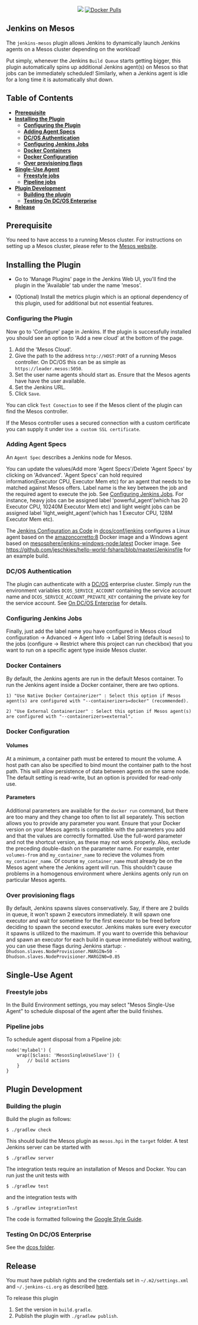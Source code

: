 <p align="center">
  <a href='https://ci.jenkins.io/job/Plugins/job/mesos-plugin/job/master/'><img src='https://ci.jenkins.io/buildStatus/icon?job=Plugins%2Fmesos-plugin%2Fmaster'></a>
  <a href="https://cloud.docker.com/u/mesosphere/repository/docker/mesosphere/jenkins/general"><img alt="Docker Pulls" src="https://img.shields.io/docker/pulls/mesosphere/jenkins.svg"></a>
</p>

Jenkins on Mesos
----------------

The `jenkins-mesos` plugin allows Jenkins to dynamically launch Jenkins agents on a
Mesos cluster depending on the workload!

Put simply, whenever the Jenkins `Build Queue` starts getting bigger, this plugin
automatically spins up additional Jenkins agent(s) on Mesos so that jobs can be
immediately scheduled! Similarly, when a Jenkins agent is idle for a long time it
is automatically shut down.

## Table of Contents
<!-- toc -->
- __[Prerequisite](#prerequisite)__
- __[Installing the Plugin](#installing-the-plugin)__
  - __[Configuring the Plugin](#configuring-the-plugin)__
  - __[Adding Agent Specs](#adding-agent-specs)__
  - __[DC/OS Authentication](#dcos-authentication)__
  - __[Configuring Jenkins Jobs](#configuring-jenkins-jobs)__
  - __[Docker Containers](#docker-containers)__
  - __[Docker Configuration](#docker-configuration)__
  - __[Over provisioning flags](#over-provisioning-flags)__
- __[Single-Use Agent](#single-use-agent)__
  - __[Freestyle jobs](#freestyle-jobs)__
  - __[Pipeline jobs](#pipeline-jobs)__
- __[Plugin Development](#plugin-development)__
  - __[Building the plugin](#building-the-plugin)__
  - __[Testing On DC/OS Enterprise](#testing-on-dcos-enterprise)__
- __[Release](#release)__
<!-- /toc -->


## Prerequisite ##

You need to have access to a running Mesos cluster. For instructions on setting up a Mesos cluster, please refer to the [Mesos website](http://mesos.apache.org).

## Installing the Plugin ##

* Go to 'Manage Plugins' page in the Jenkins Web UI, you'll find the plugin in the 'Available' tab under the name 'mesos'.

* (Optional) Install the metrics plugin which is an optional dependency of this plugin, used for additional but not essential features.

### Configuring the Plugin ###

Now go to 'Configure' page in Jenkins. If the plugin is successfully installed
you should see an option to 'Add a new cloud' at the bottom of the page.

1. Add the 'Mesos Cloud'.
2. Give the path to the address `http://HOST:PORT` of a running Mesos controller. On DC/OS this can be as simple as `https://leader.mesos:5050`.
3. Set the user name agents should start as. Ensure that the Mesos agents have have the user available.
4. Set the Jenkins URL.
5. Click `Save`.

You can click `Test Conection` to see if the Mesos client of the plugin can find the Mesos controller.

If the Mesos controller uses a secured connection with a custom certificate you can supply it under
`Use a custom SSL certificate`.

### Adding Agent Specs ###

An `Agent Spec` describes a Jenkins node for Mesos.

You can update the values/Add  more 'Agent Specs'/Delete 'Agent Specs' by clicking on 'Advanced'.
'Agent Specs' can hold required information(Executor CPU, Executor Mem etc) for an agent that needs
to be matched against Mesos offers.
Label name is the key between the job and the required agent to execute the job. See [Configuring Jenkins Jobs](#configuring-jenkins-jobs).
For instance, heavy jobs can be assigned  label 'powerful_agent'(which has 20 Executor CPU, 10240M Executor Mem etc)
and light weight jobs can be assigned label 'light_weight_agent'(which has  1 Executor CPU, 128M Executor Mem etc).

The [Jenkins Configuration as Code](https://jenkins.io/projects/jcasc/) in [dcos/conf/jenkins](dcos/conf/jenkins/configuration.yaml) configures a Linux agent based on the [amazoncorretto:8](https://hub.docker.com/_/amazoncorretto) Docker image and a Windows agent based on [mesosphere/jenkins-windows-node:latest](https://hub.docker.com/repository/docker/mesosphere/jenkins-windows-node/) Docker image. See https://github.com/jeschkies/hello-world-fsharp/blob/master/Jenkinsfile for an example build.

### DC/OS Authentication ###

The plugin can authenticate with a [DC/OS](https://docs.d2iq.com/mesosphere/dcos/1.13/security/ent/service-auth/) enterprise cluster. 
Simply run the environment variables `DCOS_SERVICE_ACCOUNT` containing the service account name and
`DCOS_SERVICE_ACCOUNT_PRIVATE_KEY` containing the private key for the service account. See [On DC/OS Enterprise](#on-dcos-enterprise) for details.

### Configuring Jenkins Jobs ###

Finally, just add the label name you have configured in Mesos cloud configuration -> Advanced -> Agent Info -> Label String (default is `mesos`) 
to the jobs (configure -> Restrict where this project can run checkbox) that you want to run on a specific agent type inside Mesos cluster.

### Docker Containers ###

By default, the Jenkins agents are run in the default Mesos container. To run the Jenkins agent inside a Docker container, there are two options.

	1) "Use Native Docker Containerizer" : Select this option if Mesos agent(s) are configured with "--containerizers=docker" (recommended).

	2) "Use External Containerizer" : Select this option if Mesos agent(s) are configured with "--containerizers=external".

### Docker Configuration ###

#### Volumes ####

At a minimum, a container path must be entered to mount the volume. A host path can also be specified to bind mount the container path to the host path. This will allow persistence of data between agents on the same node. The default setting is read-write, but an option is provided for read-only use.

#### Parameters ####

Additional parameters are available for the `docker run` command, but there are too many and they change too often to list all separately. This section allows you to provide any parameter you want. Ensure that your Docker version on your Mesos agents is compatible with the parameters you add and that the values are correctly formatted. Use the full-word parameter and not the shortcut version, as these may not work properly. Also, exclude the preceding double-dash on the parameter name. For example, enter `volumes-from` and `my_container_name` to recieve the volumes from `my_container_name`. Of course `my_container_name` must already be on the Mesos agent where the Jenkins agent will run. This shouldn't cause problems in a homogenous environment where Jenkins agents only run on particular Mesos agents.

### Over provisioning flags ###

By default, Jenkins spawns slaves conservatively. Say, if there are 2 builds in queue, it won't spawn 2 executors immediately. It will spawn one executor and wait for sometime for the first executor to be freed before deciding to spawn the second executor. Jenkins makes sure every executor it spawns is utilized to the maximum.
If you want to override this behaviour and spawn an executor for each build in queue immediately without waiting, you can use these flags during Jenkins startup:
`-Dhudson.slaves.NodeProvisioner.MARGIN=50 -Dhudson.slaves.NodeProvisioner.MARGIN0=0.85`

## Single-Use Agent ##

### Freestyle jobs ###

In the Build Environment settings, you may select "Mesos Single-Use Agent" to schedule disposal of the agent after the build finishes.

### Pipeline jobs ###

To schedule agent disposal from a Pipeline job:

    node('mylabel') {
        wrap([$class: 'MesosSingleUseSlave']) {
            // build actions
        }
    }


## Plugin Development

### Building the plugin ###

Build the plugin as follows:

    $ ./gradlew check

This should build the Mesos plugin as `mesos.hpi` in the `target` folder. A test Jenkins server can be
started with

    $ ./gradlew server 

The integration tests require an installation of Mesos and Docker. You can run just the unit tests with

    $ ./gradlew test

and the integration tests with

    $ ./gradlew integrationTest

The code is formatted following the [Google Style Guide](https://github.com/google/styleguide).

### Testing On DC/OS Enterprise

See the [dcos folder](dcos-testing/README.md).

## Release

You must have publish rights and the credentials set in `~/.m2/settings.xml` and `~/.jenkins-ci.org` as described
[here](https://wiki.jenkins.io/display/JENKINS/Hosting+Plugins#HostingPlugins-Releasingtojenkins-ci.org).

To release this plugin

1. Set the version in `build.gradle`.
2. Publish the plugin with `./gradlew publish`.
